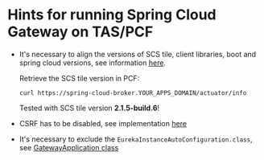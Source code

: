 # Hints for running Spring Cloud Gateway on TAS/PCF
- It's necessary to align the versions of SCS tile, client libraries, boot and spring cloud versions, 
  see information [here](https://docs.pivotal.io/spring-cloud-services/2-0/common/client-dependencies.html#including-spring-cloud-services-dependencies).
  
  Retrieve the SCS tile version in PCF: 
     ```
     curl https://spring-cloud-broker.YOUR_APPS_DOMAIN/actuator/info
     ```
  
  Tested with SCS tile version **2.1.5-build.6**!
- CSRF has to be disabled, see implementation [here](src/main/java/com/example/gateway/WebSecurityConfiguration.java)
- It's necessary to exclude the `EurekaInstanceAutoConfiguration.class`, 
  see [GatewayApplication class](src/main/java/com/example/gateway/GatewayApplication.java)

